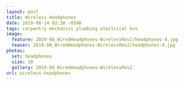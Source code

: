 ```yaml
---
layout: post
title: Wireless Headphones
date: 2019-08-14 02:30 -0500
tags: carpentry mechanics plumbing electrical bus
image:
  feature: 2019-08_WiredHeadphones-WirelessRev2/headphones-4.jpg
  teaser: 2019-08_WiredHeadphones-WirelessRev2/headphones-4.jpg
photos:
  set: headphones
  size: 10
  gallery: 2019-08_WiredHeadphones-WirelessRev2
url: wireless-headphones
---
```

